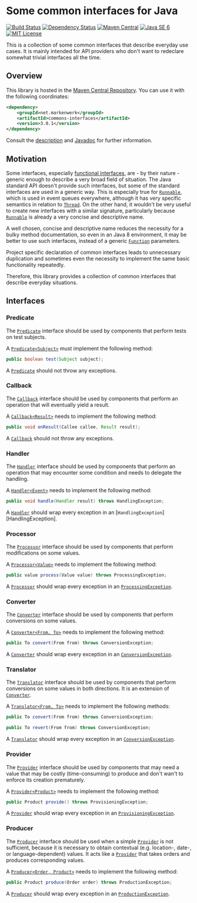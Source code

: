 # Some common interfaces for Java

[![Build Status](https://travis-ci.org/markenwerk/java-commons-interfaces.svg?branch=master)](https://travis-ci.org/markenwerk/java-commons-interfaces)
[![Dependency Status](https://www.versioneye.com/user/projects/56323f1636d0ab0016001bc4/badge.svg)](https://www.versioneye.com/user/projects/56323f1636d0ab0016001bc4)
[![Maven Central](https://maven-badges.herokuapp.com/maven-central/net.markenwerk/commons-interfaces/badge.svg)](https://maven-badges.herokuapp.com/maven-central/net.markenwerk/commons-interfaces)
[![Java SE 6](https://img.shields.io/badge/java-SE_6-brightgreen.svg)](http://docs.oracle.com/javase/6/docs/api/)
[![MIT License](https://img.shields.io/badge/license-MIT-brightgreen.svg)](https://github.com/markenwerk/java-commons-interfaces/blob/master/LICENSE)

This is a collection of some common interfaces that describe everyday use cases. It is mainly intended for API providers who don't want to redeclare somewhat trivial interfaces all the time.

## Overview

This library is hosted in the [Maven Central Repository](https://maven-badges.herokuapp.com/maven-central/net.markenwerk/commons-interfaces). You can use it with the following coordinates:

```xml
<dependency>
	<groupId>net.markenwerk</groupId>
	<artifactId>commons-interfaces</artifactId>
	<version>3.0.1</version>
</dependency>
```

Consult the [description](#interfaces) and [Javadoc](https://markenwerk.github.io/java-commons-interfaces/index.html) for further information.

## Motivation

Some interfaces, especially [functional interfaces](https://docs.oracle.com/javase/8/docs/api/java/lang/FunctionalInterface.html), are - by their nature - generic enough to describe a very broad field of situation. The Java standard API doesn't provide such interfaces, but some of the standard interfaces are used in a generic way. This is especially true for [`Runnable`][Runnable], which is used in event queues everywhere, although it has very specific semantics in relation to [`Thread`][Thread]. On the other hand, it wouldn't be very useful to create new interfaces with a similar signature, particularly because [`Runnable`][Runnable] is already a very concise and descriptive name. 

A well chosen, concise and descriptive name reduces the necessity for a bulky method documentation, so even in an Java 8 environment, it may be better to use such interfaces, instead of a generic [`Function`][Function] parameters.

Project specific declaration of common interfaces leads to unnecessary duplication and sometimes even the necessity to implement the same basic functionality repeatedly.

Therefore, this library provides a collection of common interfaces that describe everyday situations.

## Interfaces

### Predicate

The [`Predicate`][Predicate] interface should be used by components that perform tests on test subjects.

A [`Predicate<Subject>`][Predicate] must implement the following method:

```java
public boolean test(Subject subject);
```

A [`Predicate`][Predicate] should not throw any exceptions.

### Callback

The [`Callback`][Callback] interface should be used by components that perform an operation that will eventually yield a result.

A [`Callback<Result>`][Callback] needs to implement the following method:

```java
public void onResult(Callee callee, Result result);
```

A [`Callback`][Callback] should not throw any exceptions.

### Handler

The [`Handler`][Handler] interface should be used by components that perform an operation that may encounter some condition and needs to delegate the handling.

A [`Handler<Event>`][Handler] needs to implement the following method:

```java
public void handle(Handler result) throws HandlingException;
```

A [`Handler`][Handler] should wrap every exception in an [`HandlingException`][HandlingException].

### Processor

The [`Processor`][Processor] interface should be used by components that perform modifications on some values.

A [`Processor<Value>`][Processor] needs to implement the following method:

```java
public value process(Value value) throws ProcessingException;
```

A [`Processor`][Processor] should wrap every exception in an [`ProcessingException`][ProcessingException].

### Converter

The [`Converter`][Converter] interface should be used by components that perform conversions on some values.

A [`Converter<From, To>`][Converter] needs to implement the following method:

```java
public To convert(From from) throws ConversionException;
```

A [`Converter`][Converter] should wrap every exception in an [`ConversionException`][ConversionException].

### Translator

The [`Translator`][Translator] interface should be used by components that perform conversions on some values in both directions. It is an extension of [`Converter`][Converter].

A [`Translator<From, To>`][Translator] needs to implement the following methods:

```java
public To convert(From from) throws ConversionException;

public To revert(From from) throws ConversionException;
```

A [`Translator`][Translator] should wrap every exception in an [`ConversionException`][ConversionException].

### Provider

The [`Provider`][Provider] interface should be used by components that may need a value that may be costly (time-consuming) to produce and don't wan't to enforce its creation prematurely.

A [`Provider<Product>`][Provider] needs to implement the following method:

```java
public Product provide() throws ProvisioningException;
```

A [`Provider`][Provider] should wrap every exception in an [`ProvisioningException`][ProvisioningException].

### Producer

The [`Producer`][Producer] interface should be used when a simple [`Provider`][Provider] is not sufficient, because it is necessary to obtain contextual (e.g. location-, date-, or language-dependent) values. It acts like a [`Provider`][Provider] that takes orders and produces corresponding values.

A [`Producer<Order, Product>`][Producer] needs to implement the following method:

```java
public Product produce(Order order) throws ProductionException;
```

A [`Producer`][Producer] should wrap every exception in an [`ProductionException`][ProductionException].

[Callback]: https://markenwerk.github.io/java-commons-interfaces/index.html?net/markenwerk/commons/interfaces/Callback.html
[Converter]: https://markenwerk.github.io/java-commons-interfaces/index.html?net/markenwerk/commons/interfaces/Converter.html
[Handler]: https://markenwerk.github.io/java-commons-interfaces/index.html?net/markenwerk/commons/interfaces/Handler.html
[Predicate]: https://markenwerk.github.io/java-commons-interfaces/index.html?net/markenwerk/commons/interfaces/Predicate.html
[Processor]: https://markenwerk.github.io/java-commons-interfaces/index.html?net/markenwerk/commons/interfaces/Processor.html
[Producer]: https://markenwerk.github.io/java-commons-interfaces/index.html?net/markenwerk/commons/interfaces/Producer.html
[Provider]: https://markenwerk.github.io/java-commons-interfaces/index.html?net/markenwerk/commons/interfaces/Provider.html
[Translator]: https://markenwerk.github.io/java-commons-interfaces/index.html?net/markenwerk/commons/interfaces/Translator.html

[ConversionException]: https://markenwerk.github.io/java-commons-interfaces/index.html?net/markenwerk/commons/exceptions/ConversionException.html
[HandelingException]: https://markenwerk.github.io/java-commons-interfaces/index.html?net/markenwerk/commons/exceptions/HandelingException.html
[ProcessingException]: https://markenwerk.github.io/java-commons-interfaces/index.html?net/markenwerk/commons/exceptions/ProcessingException.html
[ProductionException]: https://markenwerk.github.io/java-commons-interfaces/index.html?net/markenwerk/commons/exceptions/ProductionException.html
[ProvisioningException]: https://markenwerk.github.io/java-commons-interfaces/index.html?net/markenwerk/commons/exceptions/ProvisioningException.html

[Function]: http://docs.oracle.com/javase/8/docs/api/index.html?java/util/function/Function.html
[Runnable]: http://docs.oracle.com/javase/8/docs/api/index.html?java/io/Runnable.html
[Thread]: http://docs.oracle.com/javase/8/docs/api/index.html?java/io/Thread.html